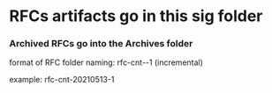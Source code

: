 # RFCs artifacts go in this sig folder
### Archived RFCs go into the Archives folder

format of RFC folder naming:
rfc-cnt-<YYYYMMDD>-1 (incremental)

example: rfc-cnt-20210513-1
